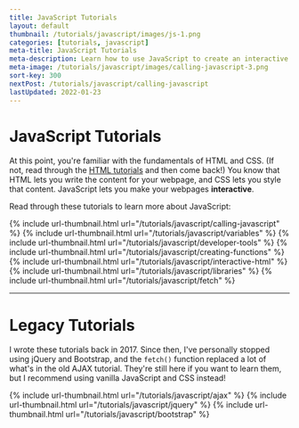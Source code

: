 ```yaml
---
title: JavaScript Tutorials
layout: default
thumbnail: /tutorials/javascript/images/js-1.png
categories: [tutorials, javascript]
meta-title: JavaScript Tutorials
meta-description: Learn how to use JavaScript to create an interactive webpage.
meta-image: /tutorials/javascript/images/calling-javascript-3.png
sort-key: 300
nextPost: /tutorials/javascript/calling-javascript
lastUpdated: 2022-01-23
---
```


# JavaScript Tutorials

At this point, you're familiar with the fundamentals of HTML and CSS. (If not, read through the [HTML tutorials](/tutorials/html) and then come back!) You know that HTML lets you write the content for your webpage, and CSS lets you style that content. JavaScript lets you make your webpages **interactive**.

Read through these tutorials to learn more about JavaScript:

<div class="thumbnail-link-container">
{% include url-thumbnail.html url="/tutorials/javascript/calling-javascript" %}
{% include url-thumbnail.html url="/tutorials/javascript/variables" %}
{% include url-thumbnail.html url="/tutorials/javascript/developer-tools" %}
{% include url-thumbnail.html url="/tutorials/javascript/creating-functions" %}
{% include url-thumbnail.html url="/tutorials/javascript/interactive-html" %}
{% include url-thumbnail.html url="/tutorials/javascript/libraries" %}
{% include url-thumbnail.html url="/tutorials/javascript/fetch" %}
</div>

---

# Legacy Tutorials

I wrote these tutorials back in 2017. Since then, I've personally stopped using jQuery and Bootstrap, and the `fetch()` function replaced a lot of what's in the old AJAX tutorial. They're still here if you want to learn them, but I recommend using vanilla JavaScript and CSS instead!

<div class="thumbnail-link-container">
{% include url-thumbnail.html url="/tutorials/javascript/ajax" %}
{% include url-thumbnail.html url="/tutorials/javascript/jquery" %}
{% include url-thumbnail.html url="/tutorials/javascript/bootstrap" %}
</div>